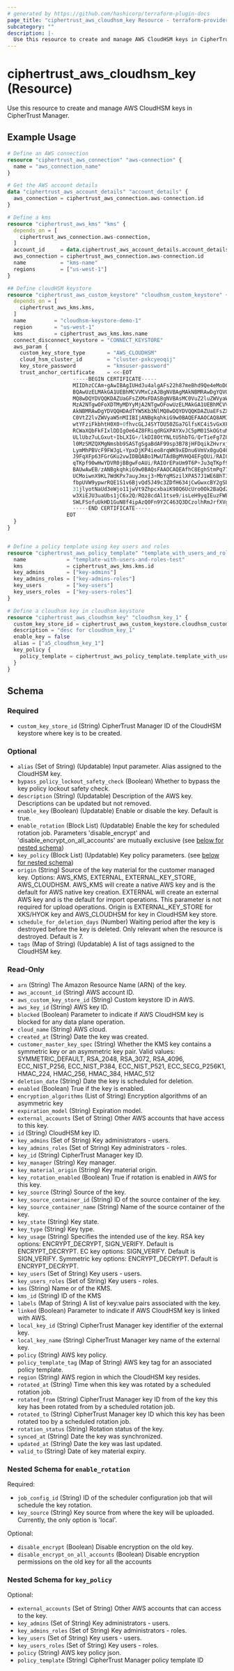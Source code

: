 ```yaml
---
# generated by https://github.com/hashicorp/terraform-plugin-docs
page_title: "ciphertrust_aws_cloudhsm_key Resource - terraform-provider-ciphertrust"
subcategory: ""
description: |-
  Use this resource to create and manage AWS CloudHSM keys in CipherTrust Manager.
---
```


# ciphertrust_aws_cloudhsm_key (Resource)

Use this resource to create and manage AWS CloudHSM keys in CipherTrust Manager.

## Example Usage

```terraform
# Define an AWS connection
resource "ciphertrust_aws_connection" "aws-connection" {
  name = "aws_connection_name"
}

# Get the AWS account details
data "ciphertrust_aws_account_details" "account_details" {
  aws_connection = ciphertrust_aws_connection.aws-connection.id
}

# Define a kms
resource "ciphertrust_aws_kms" "kms" {
  depends_on = [
    ciphertrust_aws_connection.aws-connection,
  ]
  account_id     = data.ciphertrust_aws_account_details.account_details.account_id
  aws_connection = ciphertrust_aws_connection.aws-connection.id
  name           = "kms-name"
  regions        = ["us-west-1"]
}

## Define cloudHSM keystore
resource "ciphertrust_aws_custom_keystore" "cloudhsm_custom_keystore" {
  depends_on = [
    ciphertrust_aws_kms.kms,
  ]
  name         = "cloudhsm-keystore-demo-1"
  region       = "us-west-1"
  kms          = ciphertrust_aws_kms.kms.name
  connect_disconnect_keystore = "CONNECT_KEYSTORE"
  aws_param {
    custom_key_store_type       = "AWS_CLOUDHSM"
    cloud_hsm_cluster_id        = "cluster-pxkcyeoqij"
    key_store_password          = "kmsuser-password"
    trust_anchor_certificate    = <<-EOT
	                 -----BEGIN CERTIFICATE-----
	                 MIIDhzCCAm+gAwIBAgIUHdJu4algAFs22h87meBhd9Qe4eMoDQYJKoZIhvcNAQEL
	                 BQAwUzELMAkGA1UEBhMCVVMxCzAJBgNVBAgMAkNBMRAwDgYQVQQHDAdTYW5Kb3Nl
	                 MQ8wDQYDVQQKDAZUaGFsZXMxFDASBgNVBAsMC0VuZ2luZWVyaW5nMB4XDTIyMDYy
	                 MzA2NTgwOFoXDTMyMDYyMjA2NTgwOFowUzELMAkGA1UEBhMCVVMxCzAJBgNVBAgM
	                 AkNBMRAwDgYDVQQHDAdTYW5Kb3NlMQ8wDQYDVQQKDAZUaEFsZXMxFDASBgNVBAsM
	                 C0VtZ2lvZWVyaW5nMIIBIjANBgkqhkiG9w0BAQEFAAOCAQ8AMIIBCgKCAQEAvi0o
	                 wtYFziFkbhtH0X0+0fhvcGLJ4SYTOU50ZGa7GlfsKC4i5vGxXFEJ1QwJ+WmkyXwo
	                 RCWaXQbFkFIxlDDIgOe64Z8FRiqdRGXPAYXvJC5pM015kOGtuMrT759Ifbux81Ng
	                 ULlUbz7uLGxut+IbLXIG+/lkDI8OtYNLtU5hbTG/QrTieFg7ZQ/IKKbmCKB3m3cv
	                 l0MzSMZQXMgNmsbb9SASTgSgaBdAF99sp3B78jHFDqikZHvrxjPBRqi/OsSBefmV
	                 LymMhPBVcF9FWJgL+YpxDjKP4ieo8rqWK9xEDnu6VmVx0guQ40uM4ycaDljBueW6
	                 J9FqXFp63FGrGKu2vwIDBQABo1MwUTAdBgMVHQ4EFgQUi/RAIOrEPaUm9T6P+Ju3
	                 qTKpf90wHwYDVR0jBBgwFoAUi/RAIOrEPaUm9T6P+Ju3qTKpf90wDwYDVR0TAQH/
	                 BAUwAwEB/zANBgkqhkiG9w0BAQsFAAOCAQEAfhC8EghStmPq770Edt6lfoEC6pIO
	                 UCMoiwnX9KL7WdKPx7auyJmxj3+MbYqMSzilXPA57J1WE6BhT3JOT4nPsO/IpFv2
	                 fbpUVW9ypwrRQE1S1v6BjvQd5J49c3ZDfH634jCwGwxcBY2gSbZorLb03aH7R2uF
	                 31jlyotNaUd3eWjo11jwVt9ZhpcxbaiK98Q6UcUro0Ok2BaQdZZthnuMMnwK8iO2
	                 w3XiEJU3uaUbs1jC6x2Q/RQ28cdAl1tse9/isLeH9yqIEuzFWBHEX5OmpcrW7qcv
	                 SWLFSofuUkHD1GuN8f4ipAzQ0Fn9Y2C463Q3DCzolhRmJrfXVgM6XLRnHg==
	                 -----END CERTIFICATE-----
	               EOT
  }
}


# Define a policy template using key users and roles
resource "ciphertrust_aws_policy_template" "template_with_users_and_roles" {
  name             = "template-with-users-and-roles-test"
  kms              = ciphertrust_aws_kms.kms.id
  key_admins       = ["key-admins"]
  key_admins_roles = ["key-admins-roles"]
  key_users        = ["key-users"]
  key_users_roles  = ["key-users-roles"]
}

# Define a cloudhsm key in cloudhsm keystore
resource "ciphertrust_aws_cloudhsm_key" "cloudhsm_key_1" {
  custom_key_store_id = ciphertrust_aws_custom_keystore.cloudhsm_custom_keystore.id
  description = "desc for cloudhsm_key_1"
  enable_key = false
  alias = ["a5_cloudhsm_key_1"]
  key_policy {
    policy_template = ciphertrust_aws_policy_template.template_with_users_and_roles.id
  }
}
```

<!-- schema generated by tfplugindocs -->
## Schema

### Required

- `custom_key_store_id` (String) CipherTrust Manager ID of the CloudHSM keystore where key is to be created.

### Optional

- `alias` (Set of String) (Updatable) Input parameter. Alias assigned to the CloudHSM key.
- `bypass_policy_lockout_safety_check` (Boolean) Whether to bypass the key policy lockout safety check.
- `description` (String) (Updatable) Description of the AWS key. Descriptions can be updated but not removed.
- `enable_key` (Boolean) (Updatable) Enable or disable the key. Default is true.
- `enable_rotation` (Block List) (Updatable) Enable the key for scheduled rotation job. Parameters 'disable_encrypt' and 'disable_encrypt_on_all_accounts' are mutually exclusive (see [below for nested schema](#nestedblock--enable_rotation))
- `key_policy` (Block List) (Updatable) Key policy parameters. (see [below for nested schema](#nestedblock--key_policy))
- `origin` (String) Source of the key material for the customer managed key.  Options: AWS_KMS, EXTERNAL, EXTERNAL_KEY_STORE, AWS_CLOUDHSM. AWS_KMS will create a native AWS key and is the default for AWS native key creation. EXTERNAL will create an external AWS key and is the default for import operations. This parameter is not required for upload operations. Origin is EXTERNAL_KEY_STORE for XKS/HYOK key and AWS_CLOUDHSM for key in CloudHSM key store.
- `schedule_for_deletion_days` (Number) Waiting period after the key is destroyed before the key is deleted. Only relevant when the resource is destroyed. Default is 7.
- `tags` (Map of String) (Updatable) A list of tags assigned to the CloudHSM key.

### Read-Only

- `arn` (String) The Amazon Resource Name (ARN) of the key.
- `aws_account_id` (String) AWS account ID.
- `aws_custom_key_store_id` (String) Custom keystore ID in AWS.
- `aws_key_id` (String) AWS key ID.
- `blocked` (Boolean) Parameter to indicate if AWS CloudHSM key is blocked for any data plane operation.
- `cloud_name` (String) AWS cloud.
- `created_at` (String) Date the key was created.
- `customer_master_key_spec` (String) Whether the KMS key contains a symmetric key or an asymmetric key pair. Valid values: SYMMETRIC_DEFAULT, RSA_2048, RSA_3072, RSA_4096, ECC_NIST_P256, ECC_NIST_P384, ECC_NIST_P521, ECC_SECG_P256K1, HMAC_224, HMAC_256, HMAC_384, HMAC_512
- `deletion_date` (String) Date the key is scheduled for deletion.
- `enabled` (Boolean) True if the key is enabled.
- `encryption_algorithms` (List of String) Encryption algorithms of an asymmetric key
- `expiration_model` (String) Expiration model.
- `external_accounts` (Set of String) Other AWS accounts that have access to this key.
- `id` (String) CloudHSM key ID.
- `key_admins` (Set of String) Key administrators - users.
- `key_admins_roles` (Set of String) Key administrators - roles.
- `key_id` (String) CipherTrust Manager key ID.
- `key_manager` (String) Key manager.
- `key_material_origin` (String) Key material origin.
- `key_rotation_enabled` (Boolean) True if rotation is enabled in AWS for this key.
- `key_source` (String) Source of the key.
- `key_source_container_id` (String) ID of the source container of the key.
- `key_source_container_name` (String) Name of the source container of the key.
- `key_state` (String) Key state.
- `key_type` (String) Key type.
- `key_usage` (String) Specifies the intended use of the key. RSA key options: ENCRYPT_DECRYPT, SIGN_VERIFY. Default is ENCRYPT_DECRYPT. EC key options: SIGN_VERIFY. Default is SIGN_VERIFY. Symmetric key options: ENCRYPT_DECRYPT. Default is ENCRYPT_DECRYPT.
- `key_users` (Set of String) Key users - users.
- `key_users_roles` (Set of String) Key users - roles.
- `kms` (String) Name or of the KMS.
- `kms_id` (String) ID of the KMS
- `labels` (Map of String) A list of key:value pairs associated with the key.
- `linked` (Boolean) Parameter to indicate if AWS CloudHSM key is linked with AWS.
- `local_key_id` (String) CipherTrust Manager key identifier of the external key.
- `local_key_name` (String) CipherTrust Manager key name of the external key.
- `policy` (String) AWS key policy.
- `policy_template_tag` (Map of String) AWS key tag for an associated policy template.
- `region` (String) AWS region in which the CloudHSM key resides.
- `rotated_at` (String) Time when this key was rotated by a scheduled rotation job.
- `rotated_from` (String) CipherTrust Manager key ID from of the key this key has been rotated from by a scheduled rotation job.
- `rotated_to` (String) CipherTrust Manager key ID which this key has been rotated too by a scheduled rotation job.
- `rotation_status` (String) Rotation status of the key.
- `synced_at` (String) Date the key was synchronized.
- `updated_at` (String) Date the key was last updated.
- `valid_to` (String) Date of key material expiry.

<a id="nestedblock--enable_rotation"></a>
### Nested Schema for `enable_rotation`

Required:

- `job_config_id` (String) ID of the scheduler configuration job that will schedule the key rotation.
- `key_source` (String) Key source from where the key will be uploaded. Currently, the only option is 'local'.

Optional:

- `disable_encrypt` (Boolean) Disable encryption on the old key.
- `disable_encrypt_on_all_accounts` (Boolean) Disable encryption permissions on the old key for all the accounts


<a id="nestedblock--key_policy"></a>
### Nested Schema for `key_policy`

Optional:

- `external_accounts` (Set of String) Other AWS accounts that can access to the key.
- `key_admins` (Set of String) Key administrators - users.
- `key_admins_roles` (Set of String) Key administrators - roles.
- `key_users` (Set of String) Key users - users.
- `key_users_roles` (Set of String) Key users - roles.
- `policy` (String) AWS key policy json.
- `policy_template` (String) CipherTrust Manager policy template ID

